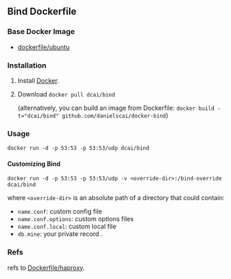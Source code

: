 ## Bind Dockerfile


### Base Docker Image

* [dockerfile/ubuntu](http://dockerfile.github.io/#/ubuntu)


### Installation

1. Install [Docker](https://www.docker.com/).

2. Download `docker pull dcai/bind`

   (alternatively, you can build an image from Dockerfile: `docker build -t="dcai/bind" github.com/danielscai/docker-bind`)


### Usage

    docker run -d -p 53:53 -p 53:53/udp dcai/bind

#### Customizing Bind

    docker run -d -p 53:53 -p 53:53/udp -v <override-dir>:/bind-override dcai/bind

where `<override-dir>` is an absolute path of a directory that could contain:

  - `name.conf`: custom config file 
  - `name.conf.options`: custom options files
  - `name.conf.local`: custom local file 
  - `db.mine`: your private record .

### Refs

refs to [Dockerfile/haproxy](https://github.com/dockerfile/haproxy).
